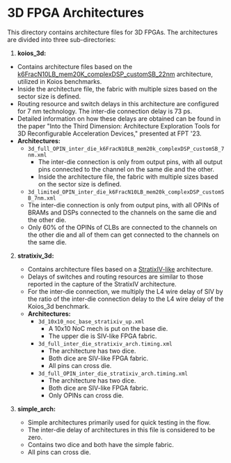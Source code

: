 # 3D FPGA Architectures

This directory contains architecture files for 3D FPGAs. The architectures are divided into three sub-directories:

1. **koios_3d:**
- Contains architecture files based on the [k6FracN10LB_mem20K_complexDSP_customSB_22nm](../COFFE_22nm/k6FracN10LB_mem20K_complexDSP_customSB_22nm.clustered.xml) architecture, utilized in Koios benchmarks.
- Inside the architecture file, the fabric with multiple sizes based on the sector size is defined.
- Routing resource and switch delays in this architecture are configured for 7 nm technology. The inter-die connection delay is 73 ps.
- Detailed information on how these delays are obtained can be found in the paper "Into the Third Dimension: Architecture Exploration Tools for 3D Reconfigurable Acceleration Devices," presented at FPT '23.
- **Architectures:**
   - `3d_full_OPIN_inter_die_k6FracN10LB_mem20k_complexDSP_customSB_7nm.xml`
     - The inter-die connection is only from output pins, with all output pins connected to the channel on the same die and the other.
     - Inside the architecture file, the fabric with multiple sizes based on the sector size is defined.
   - `3d_limited_OPIN_inter_die_k6FracN10LB_mem20k_complexDSP_customSB_7nm.xml`
   - The inter-die connection is only from output pins, with all OPINs of BRAMs and DSPs connected to the channels on the same die and the other die. 
   - Only 60% of the OPINs of CLBs are connected to the channels on the other die and all of them can get connected to the channels on the same die.

2. **stratixiv_3d:**
   - Contains architecture files based on a [StratixIV-like](../titan/stratixiv_arch.timing.xml) architecture.
   - Delays of switches and routing resources are similar to those reported in the capture of the StratixIV architecture.
   - For the inter-die connection, we multiply the L4 wire delay of SIV by the ratio of the inter-die connection delay to the L4 wire delay of the Koios_3d benchmark.
   - **Architectures:**
     - `3d_10x10_noc_base_stratixiv_up.xml`
       - A 10x10 NoC mech is put on the base die.
       - The upper die is SIV-like FPGA fabric.
     - `3d_full_inter_die_stratixiv_arch.timing.xml`
       - The architecture has two dice.
       - Both dice are SIV-like FPGA fabric.
       - All pins can cross die.
     - `3d_full_OPIN_inter_die_stratixiv_arch.timing.xml`
       - The architecture has two dice.
       - Both dice are SIV-like FPGA fabric.
       - Only OPINs can cross die.

3. **simple_arch:**
   - Simple architectures primarily used for quick testing in the flow.
   - The inter-die delay of architectures in this file is considered to be zero.
   - Contains two dice and both have the simple fabric.
   - All pins can cross die.
